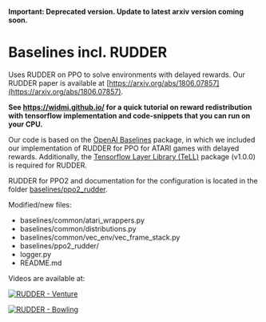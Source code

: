**Important: Deprecated version. Update to latest arxiv version coming soon.**

# Baselines incl. RUDDER

Uses RUDDER on PPO to solve environments with delayed rewards. Our RUDDER paper is available at [https://arxiv.org/abs/1806.07857](https://arxiv.org/abs/1806.07857). 

**See https://widmi.github.io/ for a quick tutorial on reward redistribution with tensorflow implementation and code-snippets that you can run on your CPU.**

Our code is based on the [OpenAI Baselines](https://github.com/openai/baselines) package, in which we included our implementation of RUDDER for PPO for ATARI games with delayed rewards.
Additionally, the [Tensorflow Layer Library (TeLL)](https://github.com/bioinf-jku/tensorflow-layer-library) package (v1.0.0) is required for RUDDER.

RUDDER for PPO2 and documentation for the configuration is located in the folder [baselines/ppo2_rudder](baselines/ppo2_rudder).

Modified/new files:
- baselines/common/atari_wrappers.py
- baselines/common/distributions.py
- baselines/common/vec_env/vec_frame_stack.py
- baselines/ppo2_rudder/
- logger.py
- README.md

Videos are available at:

[![RUDDER - Venture](https://img.youtube.com/vi/CAcDkQsxjgA/0.jpg)](https://www.youtube.com/watch?v=CAcDkQsxjgA&index=2&list=PLDfrC-Vpg-CzVTqSjxVeLQZy3f7iv9vyY "RUDDER - Venture")

[![RUDDER - Bowling](https://img.youtube.com/vi/-NZsBnGjm9E/0.jpg)](https://www.youtube.com/watch?v=-NZsBnGjm9E&list=PLDfrC-Vpg-CzVTqSjxVeLQZy3f7iv9vyY "RUDDER - Bowling")
